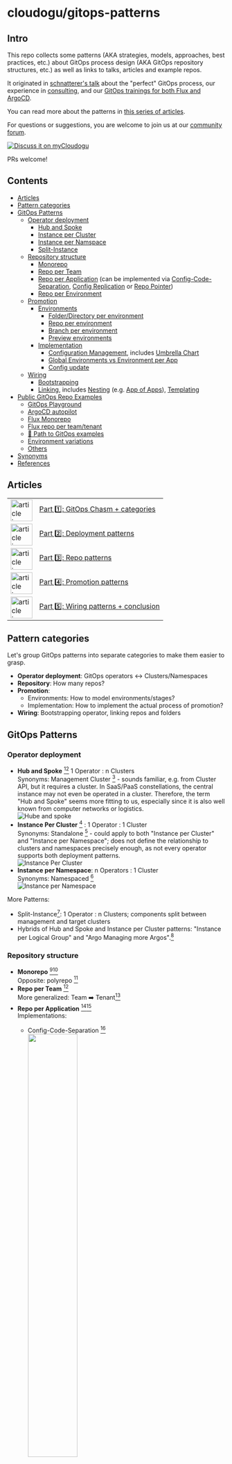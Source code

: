 cloudogu/gitops-patterns
===

## Intro
This repo collects some patterns (AKA strategies, models, approaches, best practices, etc.) about
GitOps process design (AKA GitOps repository structures, etc.) as well as links to talks, articles and example repos.

It originated in [schnatterer's talk](https://cloudogu.github.io/gitops-talks/2023-03-mastering-gitops/#/)
about the "perfect" GitOps process, our experience in [consulting](https://cloudogu.com/en/consulting/?mtm_campaign=gitops-playground&mtm_kwd=consulting&mtm_source=github&mtm_medium=link),
and our [GitOps trainings for both Flux and ArgoCD](https://platform.cloudogu.com/en/trainings/gitops-continuous-operations/?mtm_campaign=gitops-playground&mtm_kwd=training&mtm_source=github&mtm_medium=link).

You can read more about the patterns in [this series of articles](#articles).

For questions or suggestions, you are welcome to join us at our [community forum](https://community.cloudogu.com/c/gitops/23).

[![Discuss it on myCloudogu](https://static.cloudogu.com/static/images/discuss-it.png)](https://community.cloudogu.com/c/gitops/23)

PRs welcome!

## Contents

- [Articles](#articles)
- [Pattern categories](#pattern-categories)
- [GitOps Patterns](#gitops-patterns)
  - [Operator deployment](#operator-deployment)
    - [Hub and Spoke](#hub-and-spoke)
    - [Instance per Cluster](#instance-per-cluster)
    - [Instance per Namspace](#instance-per-namespace)
    - [Split-Instance](#split-instance)
  - [Repository structure](#repository-structure)
    - [Monorepo](#monorepo)
    - [Repo per Team](#repo-per-team)
    - [Repo per Application](#repo-per-app) (can be implemented via [Config-Code-Separation](#config-code-separation), [Config Replication](#config-replication) or 
[Repo Pointer](#repo-pointer))
    - [Repo per Environment](#repo-per-env)
  - [Promotion](#promotion)
    - [Environments](#environments)
      - [Folder/Directory per environment](#folder-per-env)
      - [Repo per environment](#repo-per-env)
      - [Branch per environment](#branch-per-env)
      - [Preview environments](#preview-env)
    - [Implementation](#implementation)
      - [Configuration Management](#config-management), includes [Umbrella Chart](#umbrella-chart)
      - [Global Environments vs Environment per App](#global-vs-env-per-app)
      - [Config update](#config-update)
  - [Wiring](#wiring)
    - [Bootstrapping](#bootstrapping)
    - [Linking](#linking), includes [Nesting](#nesting) (e.g. [App of Apps](#app-of-apps)), [Templating](#templating)
- [Public GitOps Repo Examples](#public-gitops-repo-examples)
  - [GitOps Playground](#gitops-playground)
  - [ArgoCD autopilot](#argocd-autopilot)
  - [Flux Monorepo](#flux-monorepo)
  - [Flux repo per team/tenant](#flux-repo-per-teamtenant)
  - [📕 Path to GitOps examples](#-path-to-gitops-examples)
  - [Environment variations](#environment-variations)
  - [Others](#others)
- [Synonyms](#synonyms)
- [References](#references)

## Articles

<table border="0">
   <tr>
     <td><img width="50px" src="https://cloudogu.com/assets/blog/2023/gitops-patterns-1_150x150-5d446b6ca993915cb215d62a735c10d9f11750d5ad38836005191ad863c39c019fe08f781841a17349b9d81e1f71f9199669acce02965e0d27904e06a289e23f.png" alt="article icon"/></td>
     <td><a href="https://cloudogu.com/en/blog/gitops-repository-patterns-part-1-introduction">Part 1️⃣: GitOps Chasm + categories</a></td>
  </tr>
  <tr>
     <td><img width="50px" src="https://cloudogu.com/assets/blog/2023/gitops-patterns-2_150x150-e75f7484d3ac721d49765dc4846909900ee1435a9134eaa900950ccd1bda41154acd087f39900377124e3915819388fe3abcf2fff549f42e050744cf3afc52d6.png" alt="article icon"/></td>
     <td><a href="https://cloudogu.com/en/blog/gitops-repository-patterns-part-2-operator-deployment-patterns">Part 2️⃣: Deployment patterns</a></td>
  </tr>
  <tr>
     <td><img width="50px" src="https://cloudogu.com/assets/blog/2023/gitops-patterns-3_150x150-51786b5ff0561b8ed439b437e3fbab7c9fe127447c87145e8899780c7f360bab333287ac3ed9e099df71a57ec7b1cfeb8dab8c38a6667986b9f3865adda0e945.png" alt="article icon"/></td>
     <td><a href="https://cloudogu.com/en/blog/gitops-repository-patterns-part-3-repository-patterns">Part 3️⃣: Repo patterns</a></td>
  </tr>
  <tr>
    <td><img width="50px" src="https://cloudogu.com/assets/blog/2023/gitops-patterns-4_150x150-f4c1b3e73b2b00f3da6b2219a6d73dc98a0d93e4b5d6e986be820ce1df70900e1446c28c8a77dbb22568ed77871f6eb659091841edb80117162be48c08bfcd7e.png" alt="article icon"/></td>
    <td><a href="https://cloudogu.com/en/blog/gitops-repository-patterns-part-4-promotion-patterns">Part 4️⃣: Promotion patterns</a></td>
  </tr>
  <tr>
    <td><img width="50px" src="https://cloudogu.com/assets/blog/2023/gitops-patterns-5_150x150-bf3aeb38358d09ba8b2f98bb721207e942bbf5e67b9af6f7cc4c70cda8cb9a27707adefe73a3dfe343ba744b91c0bc6e59ace749efaa8dace729be95b75d9a38.png" alt="article icon"/></td>
    <td><a href="https://cloudogu.com/en/blog/gitops-repository-patterns-part-5-wiring-patterns">Part 5️⃣: Wiring patterns + conclusion</a></td>
  </tr>
</table>

## Pattern categories

Let's group GitOps patterns into separate categories to make them easier to grasp.

* **Operator deployment**: GitOps operators ↔ Clusters/Namespaces
* **Repository**: How many repos?
* **Promotion**: 
  * Environments: How to model environments/stages?
  * Implementation: How to implement the actual process of promotion?
* **Wiring**: Bootstrapping operator, linking repos and folders

## GitOps Patterns

### Operator deployment

* **Hub and Spoke** [^1][^2] 1 Operator : n Clusters  <span id="hub-and-spoke"/>    
  Synonyms: Management Cluster [^18] - sounds familiar, e.g. from Cluster API, but it requires a cluster. In SaaS/PaaS constellations, the central instance may not even be operated in a cluster. Therefore, the term "Hub and Spoke" seems more fitting to us, especially since it is also well known from computer networks or logistics.  
  ![Hube and spoke](https://raw.githubusercontent.com/cloudogu/gitops-talks/97053fc/images/deployment-hub-and-spoke.svg)
* **Instance Per Cluster** [^18] : 1 Operator : 1 Cluster <span id="standalone"/> <span id="instance-per-cluster"/>  
  Synonyms: Standalone [^1] - could apply to both "Instance per Cluster" and "Instance per Namespace"; does not define the relationship to clusters and namespaces precisely enough, as not every operator supports both deployment patterns.  
  ![Instance Per Cluster](https://raw.githubusercontent.com/cloudogu/gitops-talks/97053fc/images/deployment-instance-per-cluster.svg)
* **Instance per Namespace**: n Operators : 1 Cluster <span id="namespaced"/> <span id="instance-per-namespace"/>  
  Synonyms: Namespaced [^3]  
  ![Instance per Namespace](https://raw.githubusercontent.com/cloudogu/gitops-talks/97053fc/images/deployment-instance-per-namespace.svg)

More Patterns:
* Split-Instance[^1]: 1 Operator : n Clusters; components split between management and target clusters
* Hybrids of Hub and Spoke and Instance per Cluster patterns: "Instance per Logical Group" and "Argo Managing more Argos".[^18]

### Repository structure

* **Monorepo** [^2][^4] <span id="monorepo"/>  
  Opposite: polyrepo [^2]
* **Repo per Team** [^4] <span id="repo-per-team"/>  
  More generalized: Team ➡️ Tenant[^4]
* **Repo per Application** [^2][^4] <span id="repo-per-app"/>    
  Implementations:
  * Config-Code-Separation [^19] <span id="config-code-separation"/>  
    <img width=50% src="https://www.plantuml.com/plantuml/proxy?src=https://raw.githubusercontent.com/cloudogu/gitops-talks/b167701/docs/image-sources/gitops-with-app-repo-manual.puml&fmt=svg">
  * Config replication [^3]  <span id="config-replication"/>  
    <img width=50% src="https://www.plantuml.com/plantuml/proxy?src=https://raw.githubusercontent.com/cloudogu/gitops-talks/main/docs/image-sources/gitops-with-app-repo-ci-git.puml&fmt=svg">
  * Repo pointer [^6][^3]  <span id="repo-pointer"/>  
    <img width=50% src="https://www.plantuml.com/plantuml/proxy?src=https://raw.githubusercontent.com/cloudogu/gitops-talks/main/docs/image-sources/gitops-with-app-repo-pointer.puml&fmt=svg">
* **Repo per environment** [^4] <span id="repo-per-env"/>  
  Synonym: Environment per repository[^5], Repo per Stage


### Promotion

We understand the term "promotion" as the process of deploying applications to different environments.  
Sometimes, the term "promotion" is prefixed with other words: [Release](https://codefresh.io/blog/how-to-model-your-gitops-environments-and-promote-releases-between-them/)/[Application](https://kubernetes.io/docs/tutorials/kubernetes-basics/update/update-intro)/[Environment](https://github.com/kostis-codefresh/gitops-environment-promotion)/[Workload](https://www.weave.works/blog/kubernetes-workload-promotion-in-gitops-cd-pipelines)/[Change](https://twitter.com/argoproj/status/1642527308450873345).

For promotion, we see different sets of patterns: 
* one regarding the modelling of environments and
* one regarding the implementation of the actual process of promotion.

#### Environments

* **Folder/Directory per environment** <span id="folder-per-env"/>  
  Synonym: Environment per folder [^5]
* **Repo per environment** [^4]  <span id="repo-per-env"/>  
  Synonym: Environment per repo [^5]
* **Branch per environment**  <span id="branch-per-env"/>  
  Synonym: Environment per branch [^5]  
  Often discouraged [^6] or declared an anti-pattern[^7][^14], but can work [^13].
* **Preview environments** [^9] [^10] [^11] <span id="preview-env"/>  
  Synonyms: ephemeral, dynamic, pull request[^8], test, temporary[^9]  
  Beyond the GitOps world also known as "Preview Deployments"[^15] and "Deploy Previews"[^16]

#### Implementation

* **Configuration Management** <span id="config-management"/>  
  Synonyms: Templating, Patching, Overlay, Rendering
  * Plain kustomize (`kustomization.yaml`) - "operator-agnostic" (works for Argo CD and Flux)
  * Helm
    * via CRD such as `HelmRelease` (Flux) or `Application` (ArgoCD)
    * via Umbrella Chart[^12] <span id="umbrella-chart"/>
    * via `helm template` on CI server
* **Global Environments** vs **Environment per App**[^3]  <span id="global-vs-env-per-app"/>  
  ![Global Envs](https://raw.githubusercontent.com/cloudogu/gitops-talks/97053fc/images/global-environments.svg)
  ![Env per app](https://raw.githubusercontent.com/cloudogu/gitops-talks/97053fc/images/environment-per-app.svg)
* **Config update** <span id="config-update"/>  
  Who updates image (version) in GitOps repo, creates branch and PR?
  * Manual: Human pushes branch and create PR 🥵
  * CI Server: Build job pushes branch, creates PR  
    <img width=50% src="https://www.plantuml.com/plantuml/proxy?src=https://raw.githubusercontent.com/cloudogu/gitops-talks/main/docs/image-sources/gitops-with-app-repo-ci-git.puml&fmt=svg">  
  * Image Updater: Operator pushes branch, create PR manually  
    <img width=50% src="https://www.plantuml.com/plantuml/proxy?src=https://raw.githubusercontent.com/cloudogu/gitops-talks/main/docs/image-sources/gitops-with-image-updater.puml&fmt=svg">
  * Dependency Bot: Bot pushes branch, creates PR  
    <img width=50% src="https://www.plantuml.com/plantuml/proxy?src=https://raw.githubusercontent.com/cloudogu/gitops-talks/main/docs/image-sources/gitops-with-renovate.puml&fmt=svg">

### Wiring

* **Bootstrapping** <span id="bootstrapping"/>,
  e.g. using `kubectl` or operator-specific CLI such as `flux` or `argocd-autopilot`
* **Linking** <span id="linking"/>
  e.g. using Operator-specific CRDs such as `Kustomization` (Flux) or `Application` (ArgoCD)
  * **Nesting**, e.g. App of Apps pattern [^17] (ArgoCD) <span id="nesting"/> <span id="app-of-apps"/>
  * **Templating**, e.g. implemented using `ApplicationSets` <span id="templating"/>

## Public GitOps Repo Examples

See also [^3].  
The diagrams have been created with [tree2svg](https://github.com/schnatterer/tree2svg).

### GitOps Playground
[cloudogu/gitops-playground](https://github.com/cloudogu/gitops-playground)

* **Repo pattern**: Per team mixed with per app (implemented via Config Replication)
* **Operator pattern**: Instance per Cluster (Hub and Spoke also possible)
* **Operator**: ArgoCD (Flux)
* Boostrapping: `Helm`, `kubectl`
* Linking: ArgoCD `Application`
* **Features**:
  * Env per app Pattern
  * Operate ArgoCD with GitOps
  * Config Update via CI server
  * Mixed repo patterns
  * ArgoCD **and** Flux examples

![](https://raw.githubusercontent.com/cloudogu/gitops-talks/97053fc/docs/image-sources/repo-examples/2.svg)


### ArgoCD autopilot

[argoproj-labs/argocd-autopilot](https://github.com/argoproj-labs/argocd-autopilot)

* **Repo pattern**: Monorepo
* **Operator pattern**: Instance per Cluster / Hub and Spoke
* **Operator**: ArgoCD
* **Boostrapping**: `argocd-autopilot`
* Linking: `kustomization.yaml`, ArgoCD `Application`, `ApplicationSet`
* Features:
  * Operate ArgoCD with GitOps
  * In the future: a lot more automation
    and YAML creation

![](https://raw.githubusercontent.com/cloudogu/gitops-talks/97053fc/docs/image-sources/repo-examples/3.svg)


### Flux Monorepo

[fluxcd/flux2-kustomize-helm-example](https://github.com/fluxcd/flux2-kustomize-helm-example)

* **Repo pattern**: Monorepo
* **Operator pattern**: Instance per Cluster
* **Operator**: Flux
* **Boostrapping**: `flux` CLI
* **Linking**: `kustomization.yaml`, Flux `Kustomization`
* **Features**: cross-cutting infra

![](https://raw.githubusercontent.com/cloudogu/gitops-talks/97053fc/docs/image-sources/repo-examples/4.svg)


### Flux repo per team/tenant

[fluxcd/flux2-multi-tenancy](https://github.com/fluxcd/flux2-multi-tenancy)

* **Repo pattern**: Repo per team/tenant
* **Operator pattern**: Instance per Cluster
* **Operator**: Flux
* **Boostrapping**: `flux` CLI
* **Linking**: `kustomization.yaml`, Flux `Kustomization`
* **Features**: cross-cutting infra

![](https://raw.githubusercontent.com/cloudogu/gitops-talks/97053fc/docs/image-sources/repo-examples/5.svg)


### 📕 Path to GitOps examples

[christianh814/example-kubernetes-go-repo](https://github.com/christianh814/example-kubernetes-go-repo)

[christianh814/example-kubernetes-goflux-repo](https://github.com/christianh814/example-kubernetes-goflux-repo/)

[christianh814/example-openshift-go-repo](https://github.com/christianh814/example-openshift-go-repo)

* **Repo pattern**: Monorepo
* **Operator pattern**: Instance per Cluster
* **Operator**: [ArgoCD] [flux]
* **Boostrapping**: kubectl
* **Linking**: `kustomization.yaml`,
  * ArgoCD `Application`, `ApplicationSet` /
  * Flux  `Kustomization`
* **Features**:
  * Cross-cutting infra and app(s)
  * ArgoCD **and** Flux examples

![](https://raw.githubusercontent.com/cloudogu/gitops-talks/97053fc/docs/image-sources/repo-examples/6.svg)


### Environment variations

[kostis-codefresh/gitops-environment-promotion](https://github.com/kostis-codefresh/gitops-environment-promotion)

* Operator: ArgoCD  (Flux)
* Features:
  * Env variants for a single app
  * Promotion "via cp"

![](https://raw.githubusercontent.com/cloudogu/gitops-talks/97053fc/docs/image-sources/repo-examples/7.svg)

### Others

Here are some other examples that we haven't had a chance to look at in more detail:

* [Lp-Francois/argocd-multi-tenancy](https://github.com/Lp-Francois/argocd-multi-tenancy) 

## Synonyms

* Patterns ≈ strategies, models, approaches, best practices, standards
* GitOps process design ≈ GitOps repository structures,
* GitOps Operator ≈ GitOps controller ≈ GitOps agent
* Config Repo = GitOps repo, Infra repo, Payload repo  
  ![Config repo example](https://raw.githubusercontent.com/cloudogu/gitops-talks/97053fc/images/gitops-repo-example.svg)
* App repo = Source code repo, Source repo  
  ![App repo example](https://raw.githubusercontent.com/cloudogu/gitops-talks/97053fc/images/app-repo-example.svg)
* Environment = Stage
* Folder = Directory
* Templating ≈ Patching, Overlay, Rendering, Bundling, Packaging?


## References

[^1]: Article [A Comprehensive Overview of Argo CD Architectures – 2023](https://codefresh.io/blog/a-comprehensive-overview-of-argo-cd-architectures-2023/) by Dan Garfield  
[^2]: Article/Book [How to set up your GitOps directory structure](https://developers.redhat.com/articles/2022/09/07/how-set-your-gitops-directory-structure) by Christian Hernandez  
[^3]: Slides [The perfect GitOps process: repos, folders, stages, patterns](https://cloudogu.github.io/gitops-talks/2023-03-mastering-gitops/#/) by Johannes Schnatterer  
[^4]: Documentation [Flux | Ways of structuring your repositories](https://fluxcd.io/flux/guides/repository-structure/)  
[^5]: Lesson [GitOps at Scale Lesson series - Git repository strategies](https://learning.codefresh.io/path-player?courseid=gitops-scale&unit=gitops-scale_63a08184b7f67Unit) by Codefresh (paywalled)  
[^6]: Talk [GitOps: Core Concepts & Ways of Structuring Your Repos](https://www.youtube.com/watch?v=vLNZA_2Na_s) by Pinky Ravi and Scott Rigby  
[^7]: Article [Stop Using Branches for Deploying to Different GitOps Environments](https://codefresh.io/blog/how-to-model-your-gitops-environments-and-promote-releases-between-them/) by Kostis Kapelonis  
[^8]: Video [Environments Based On Pull Requests (PRs): Using Argo CD To Apply GitOps Principles On Previews](https://www.youtube.com/watch?v=cpAaI8p4R60) by Viktor Farcic  
[^9]: Article [Creating Temporary Preview Environments Based On Pull Requests With Argo CD And Codefresh](https://codefresh.io/blog/creating-temporary-preview-environments-based-pull-requests-argo-cd-codefresh/) by Codefresh  
[^10]: Talk [GitOps Con Europe - Implementing Preview Environments with GitOps in Kubernetes ](https://www.youtube.com/watch?v=QNAiIJRIVWA&t=202s) by  François Le Pape, Remazing  
[^11]: Talk [Preview Environments with ArgoCD](https://www.youtube.com/watch?v=7ahiwZuiCBM) by Brandon Phillips  
[^12]: Documentation [Helm | Chart Development Tips and Tricks](https://github.com/helm/helm-www/blob/d2543/content/en/docs/howto/charts_tips_and_tricks.md#complex-charts-with-many-dependencies)  
[^13]: Article [Monitoring and Hardening the GitOps Delivery Pipeline with Flux](https://medium.com/mediamarktsaturn-tech-blog/monitoring-and-hardening-the-gitops-delivery-pipeline-with-flux-a226bdef0351) by Florian Heubeck  
[^14]: Article [Git best practices: Workflows for GitOps deployments ](https://developers.redhat.com/articles/2022/07/20/git-workflows-best-practices-gitops-deployments) by Christian Hernandez  
[^15]: Documentation [Vercel: Preview Deployments](https://vercel.com/docs/concepts/deployments/preview-deployments)  
[^16]: Documentation [Netlify: Deploy Previews](https://docs.netlify.com/site-deploys/deploy-previews/)  
[^17]: Documentation [ArgoCD: Cluster Bootstrapping - App Of Apps Pattern](https://github.com/argoproj/argo-cd/blob/v2.8.4/docs/operator-manual/cluster-bootstrapping.md#app-of-apps-pattern)  
[^18]: Talk  [Control Plane, Service, or Both? – Argo CD Multi-Cluster Architectures - Nicholas Morey, Akuity](https://www.youtube.com/watch?v=vyaZv4yM3_o), Article [How many do you need? - Argo CD Architectures Explained](https://akuity.io/blog/argo-cd-architectures-explained/) by Nicholas Morey  
[^19]: Documentation [Argo CD: Best Practices](https://github.com/argoproj/argo-cd/blob/v2.8.4/docs/user-guide/best_practices.md#separating-config-vs-source-code-repositories)  
